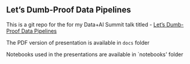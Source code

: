 ## Let’s Dumb-Proof Data Pipelines

This is a git repo for the for my Data+AI Summit talk titled - [Let’s Dumb-Proof Data Pipelines](https://databricks.com/session_na21/lets-dumb-proof-data-pipelines)

The PDF version of presentation is available in `docs` folder

Notebooks used in the presentations are available in `notebooks' folder 

